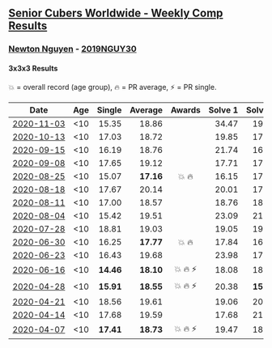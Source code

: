 <style>table {white-space: nowrap;}</style>
<link rel="stylesheet" type="text/css" href="/scw-comp/css/flags.css" />

## [Senior Cubers Worldwide - Weekly Comp Results](/scw-comp/results/)
### [Newton Nguyen](README.md) - [2019NGUY30](https://www.worldcubeassociation.org/persons/2019NGUY30?event=333)
#### 3x3x3 Results

<span style="white-space: nowrap;">💥 = overall record (age group)</span>, <span style="white-space: nowrap;">🔥 = PR average</span>, <span style="white-space: nowrap;">⚡ = PR single</span>.

| Date | Age | Single | Average | Awards | Solve 1 | Solve 2 | Solve 3 | Solve 4 | Solve 5 | Video |
| :--: | :--: | --: | --: | :--: | --: | --: | --: | --: | --: | :-- |
| [2020-11-03](../../results/2020-11-03/333.md) | <10 | 15.35 | 18.86 |  | 34.47 | 19.47 | 15.35 | 17.63 | 19.47 | [Desktop](https://www.facebook.com/events/1239637256416110/permalink/1245452649167904) / [Mobile](https://m.facebook.com/events/1239637256416110?view=permalink&id=1245452649167904) |
| [2020-10-13](../../results/2020-10-13/333.md) | <10 | 17.03 | 18.72 |  | 19.85 | 17.49 | 20.69 | 17.03 | 18.81 | [Desktop](https://www.facebook.com/events/2855876438029747/permalink/2860923674191690) / [Mobile](https://m.facebook.com/events/2855876438029747?view=permalink&id=2860923674191690) |
| [2020-09-15](../../results/2020-09-15/333.md) | <10 | 16.19 | 18.76 |  | 21.74 | 16.58 | 19.02 | 20.67 | 16.19 | [Desktop](https://www.facebook.com/events/3404368289613252/permalink/3420249431358471) / [Mobile](https://m.facebook.com/events/3404368289613252?view=permalink&id=3420249431358471) |
| [2020-09-08](../../results/2020-09-08/333.md) | <10 | 17.65 | 19.12 |  | 17.71 | 17.65 | 19.19 | 20.47 | 23.00 | [Desktop](https://www.facebook.com/events/660661614881054/permalink/666093801004502) / [Mobile](https://m.facebook.com/events/660661614881054?view=permalink&id=666093801004502) |
| [2020-08-25](../../results/2020-08-25/333.md) | <10 | 15.07 | **17.16** | 💥 🔥 | 16.15 | 17.62 | 17.70 | 15.07 | 19.89 | [Desktop](https://www.facebook.com/events/2812216602434889/permalink/2818539298469286) / [Mobile](https://m.facebook.com/events/2812216602434889?view=permalink&id=2818539298469286) |
| [2020-08-18](../../results/2020-08-18/333.md) | <10 | 17.67 | 20.14 |  | 20.01 | 17.67 | 18.61 | DNF | 21.81 | [Desktop](https://www.facebook.com/events/357518755418063/permalink/360616428441629) / [Mobile](https://m.facebook.com/events/357518755418063?view=permalink&id=360616428441629) |
| [2020-08-11](../../results/2020-08-11/333.md) | <10 | 17.00 | 18.57 |  | 18.76 | 18.75 | 23.53 | 18.20 | 17.00 | [Desktop](https://www.facebook.com/events/338631130511019/permalink/342722253435240) / [Mobile](https://m.facebook.com/events/338631130511019?view=permalink&id=342722253435240) |
| [2020-08-04](../../results/2020-08-04/333.md) | <10 | 15.42 | 19.51 |  | 23.09 | 21.72 | 17.08 | 15.42 | 19.73 | [Desktop](https://www.facebook.com/events/748440219235440/permalink/752936618785800) / [Mobile](https://m.facebook.com/events/748440219235440?view=permalink&id=752936618785800) |
| [2020-07-28](../../results/2020-07-28/333.md) | <10 | 18.81 | 19.03 |  | 19.05 | 19.26 | 19.02 | 19.01 | 18.81 | [Desktop](https://www.facebook.com/events/708566320000803/permalink/713549232835845) / [Mobile](https://m.facebook.com/events/708566320000803?view=permalink&id=713549232835845) |
| [2020-06-30](../../results/2020-06-30/333.md) | <10 | 16.25 | **17.77** | 💥 🔥 | 17.84 | 16.25 | 19.52 | 16.35 | 19.11 | [Desktop](https://www.facebook.com/events/679860472562391/permalink/683707555511016) / [Mobile](https://m.facebook.com/events/679860472562391?view=permalink&id=683707555511016) |
| [2020-06-23](../../results/2020-06-23/333.md) | <10 | 16.43 | 19.68 |  | 23.98 | 17.55 | DNF | 16.43 | 17.52 | [Desktop](https://www.facebook.com/events/722150235200875/permalink/726311081451457) / [Mobile](https://m.facebook.com/events/722150235200875?view=permalink&id=726311081451457) |
| [2020-06-16](../../results/2020-06-16/333.md) | <10 | **14.46** | **18.10** | 💥 🔥 ⚡ | 18.08 | 18.31 | 17.91 | 20.13 | **14.46** | [Desktop](https://www.facebook.com/events/604103587178706/permalink/608566270065771) / [Mobile](https://m.facebook.com/events/604103587178706?view=permalink&id=608566270065771) |
| [2020-04-28](../../results/2020-04-28/333.md) | <10 | **15.91** | **18.55** | 💥 🔥 ⚡ | 20.38 | **15.91** | 16.58 | 26.53 | 18.69 | [Desktop](https://www.facebook.com/events/535188653858103/permalink/535620563814912) / [Mobile](https://m.facebook.com/events/535188653858103?view=permalink&id=535620563814912) |
| [2020-04-21](../../results/2020-04-21/333.md) | <10 | 18.56 | 19.61 |  | 19.06 | 20.15 | 19.63 | 23.45 | 18.56 | [Desktop](https://www.facebook.com/events/880278499062375/permalink/881358878954337) / [Mobile](https://m.facebook.com/events/880278499062375?view=permalink&id=881358878954337) |
| [2020-04-14](../../results/2020-04-14/333.md) | <10 | 17.68 | 19.59 |  | 17.68 | 21.25 | 19.78 | 19.51 | 19.47 | [Desktop](https://www.facebook.com/events/982619255468618/permalink/987643484966195) / [Mobile](https://m.facebook.com/events/982619255468618?view=permalink&id=987643484966195) |
| [2020-04-07](../../results/2020-04-07/333.md) | <10 | **17.41** | **18.73** | 💥 🔥 ⚡ | 19.47 | 18.59 | 20.02 | **17.41** | 18.12 | [Desktop](https://www.facebook.com/events/510082903229069/permalink/510529836517709) / [Mobile](https://m.facebook.com/events/510082903229069?view=permalink&id=510529836517709) |


<!-- Global site tag (gtag.js) - Google Analytics -->
<script async src="https://www.googletagmanager.com/gtag/js?id=UA-86348435-3"></script>
<script>window.dataLayer = window.dataLayer || []; function gtag() {dataLayer.push(arguments);} gtag('js', new Date()); gtag('config', 'UA-86348435-3');</script>
